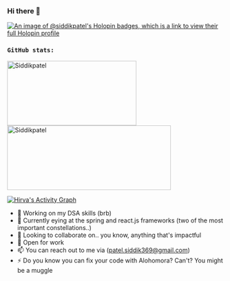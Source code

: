 ### Hi there 👋
[![An image of @siddikpatel's Holopin badges, which is a link to view their full Holopin profile](https://holopin.me/siddikpatel)](https://holopin.io/@siddikpatel)

### `GitHub stats:`

<p><img  align="left"  src="https://github-readme-stats.vercel.app/api/top-langs?username=Siddikpatel&show_icons=true&theme=dark&locale=en&layout=compact"  alt="Siddikpatel" height="150" width="300" /></p>

<p><img  align="center"  src="https://github-readme-streak-stats.herokuapp.com/?user=Siddikpatel&theme=dark"  alt="Siddikpatel" height="150" width="380" /></p>

<!-- <p>&nbsp;<img align="center" src="https://github-readme-stats.vercel.app/api?username=hirvadhandhukia&show_icons=true&theme=react&locale=en" alt="hirvadhandhukia" /></p> -->

<a  href="https://github.com/hirvaDhandhukia/github-readme-activity-graph"><img  alt="Hirva's Activity Graph"  src="https://github-readme-activity-graph.vercel.app/graph?username=hirvaDhandhukia&bg_color=0D1117&color=5BCDEC&line=5BCDEC&point=FFFFFF&hide_border=true"  /></a>


- 🔭 Working on my DSA skills (brb)
- 🌱 Currently eying at the spring and react.js frameworks (two of the most important constellations..)
- 👯 Looking to collaborate on.. you know, anything that's impactful
- 🤔 Open for work
- 📫 You can reach out to me via (patel.siddik369@gmail.com)
- ⚡ Do you know you can fix your code with Alohomora? Can't? You might be a muggle

<!--
**Siddikpatel/Siddikpatel** is a ✨ _special_ ✨ repository because its `README.md` (this file) appears on your GitHub profile.

Here are some ideas to get you started:

- 🔭 I’m currently working on ...
- 🌱 I’m currently learning ...
- 👯 I’m looking to collaborate on ...
- 🤔 I’m looking for help with ...
- 💬 Ask me about ...
- 📫 How to reach me: ...
- 😄 Pronouns: ...
- ⚡ Fun fact: ...
-->
